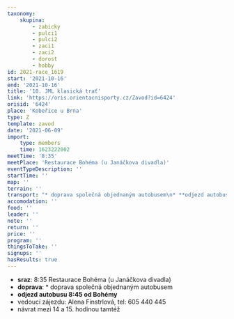 ```yaml
---
taxonomy:
    skupina:
        - zabicky
        - pulci1
        - pulci2
        - zaci1
        - zaci2
        - dorost
        - hobby
id: 2021-race_1619
start: '2021-10-16'
end: '2021-10-16'
title: '10. JML klasická trať'
link: 'https://oris.orientacnisporty.cz/Zavod?id=6424'
orisid: '6424'
place: 'Kobeřice u Brna'
type: Z
template: zavod
date: '2021-06-09'
import:
    type: members
    time: 1623222002
meetTime: '8:35'
meetPlace: 'Restaurace Bohéma (u Janáčkova divadla)'
eventTypeDescription: ''
startTime: ''
map: ''
terrain: ''
transport: "* doprava společná objednaným autobusem\n* **odjezd autobusu 8:45 od Bohémy**\n* vedoucí zájezdu: Alena Finstrlová, tel: 605 440 445\n* návrat mezi 14 a 15. hodinou tamtéž"
accomodation: ''
food: ''
leader: ''
note: ''
return: ''
price: ''
program: ''
thingsToTake: ''
signups: ''
hasResults: true
---
```


* **sraz**: 8:35 Restaurace Bohéma (u Janáčkova divadla)
* **doprava**: * doprava společná objednaným autobusem
* **odjezd autobusu 8:45 od Bohémy**
* vedoucí zájezdu: Alena Finstrlová, tel: 605 440 445
* návrat mezi 14 a 15. hodinou tamtéž
